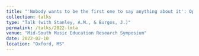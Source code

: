 ```yaml
---
title: "'Nobody wants to be the first one to say anything about it': Opening Up Space for Dialogues in Healthy Musicianship"
collection: talks
type: "Talk (with Stanley, A.M., & Burgos, J.)"
permalink: /talks/2022-lmta
venue: "Mid-South Music Education Research Symposium"
date: 2022-02-10
location: "Oxford, MS"
---
```



